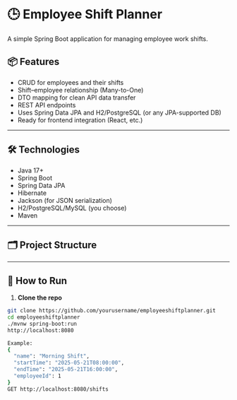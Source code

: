 # 🕒 Employee Shift Planner

A simple Spring Boot application for managing employee work shifts.

## 📦 Features

- CRUD for employees and their shifts
- Shift–employee relationship (Many-to-One)
- DTO mapping for clean API data transfer
- REST API endpoints
- Uses Spring Data JPA and H2/PostgreSQL (or any JPA-supported DB)
- Ready for frontend integration (React, etc.)

---

## 🛠 Technologies

- Java 17+
- Spring Boot
- Spring Data JPA
- Hibernate
- Jackson (for JSON serialization)
- H2/PostgreSQL/MySQL (you choose)
- Maven

---

## 🗂️ Project Structure


---

## 🚀 How to Run

1. **Clone the repo**

```bash
git clone https://github.com/yourusername/employeeshiftplanner.git
cd employeeshiftplanner
./mvnw spring-boot:run
http://localhost:8080

Example:
{
  "name": "Morning Shift",
  "startTime": "2025-05-21T08:00:00",
  "endTime": "2025-05-21T16:00:00",
  "employeeId": 1
}
GET http://localhost:8080/shifts
